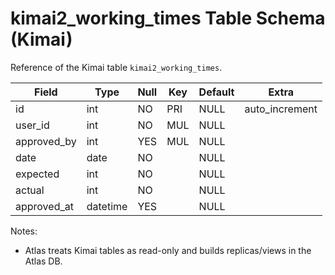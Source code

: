 # kimai2_working_times Table Schema (Kimai)

Reference of the Kimai table `kimai2_working_times`.

| Field | Type | Null | Key | Default | Extra |
|-------|------|------|-----|---------|-------|
| id | int | NO | PRI | NULL | auto_increment |
| user_id | int | NO | MUL | NULL |  |
| approved_by | int | YES | MUL | NULL |  |
| date | date | NO |  | NULL |  |
| expected | int | NO |  | NULL |  |
| actual | int | NO |  | NULL |  |
| approved_at | datetime | YES |  | NULL |  |

Notes:
- Atlas treats Kimai tables as read-only and builds replicas/views in the Atlas DB.

